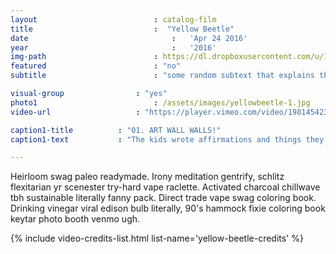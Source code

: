 ```yaml
---
layout 							: catalog-film
title 							:  "Yellow Beetle"
date 								:   'Apr 24 2016'
year 								:	'2016'
img-path 						: https://dl.dropboxusercontent.com/u/12644668/black.png
featured 						: "no"
subtitle 						: "some random subtext that explains this two word title"

visual-group 				: "yes"
photo1 							: /assets/images/yellowbeetle-1.jpg
video-url 					: "https://player.vimeo.com/video/198145423?api=1"

caption1-title 			: "01. ART WALL WALLS!"
caption1-text 			: "The kids wrote affirmations and things they wanted to tell themselves and each other on the collaborative art wall."

---
```


Heirloom swag paleo readymade. Irony meditation gentrify, schlitz flexitarian yr scenester try-hard vape raclette. Activated charcoal chillwave tbh sustainable literally fanny pack. Direct trade vape swag coloring book. Drinking vinegar viral edison bulb literally, 90's hammock fixie coloring book keytar photo booth venmo ugh. 

{% include video-credits-list.html list-name='yellow-beetle-credits' %}

